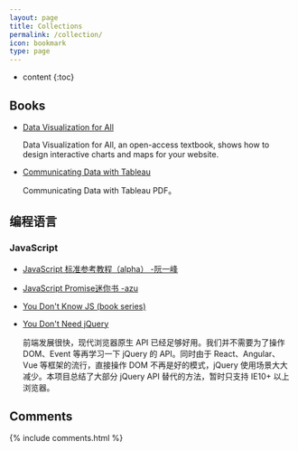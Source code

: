 ```yaml
---
layout: page
title: Collections
permalink: /collection/
icon: bookmark
type: page
---
```


* content
{:toc}

## Books

* [Data Visualization for All](https://www.datavizforall.org/)

    Data Visualization for All, an open-access textbook, shows how to design interactive charts and maps for your website.

* [Communicating Data with Tableau](https://tanthiamhuat.files.wordpress.com/2015/07/communicating-data-with-tableau.pdf)

    Communicating Data with Tableau PDF。



## 编程语言

### JavaScript

* [JavaScript 标准参考教程（alpha） -阮一峰](http://javascript.ruanyifeng.com/)

* [JavaScript Promise迷你书 -azu](http://liubin.org/promises-book/)

* [You Don't Know JS (book series)](https://github.com/getify/You-Dont-Know-JS)

* [You Don't Need jQuery](https://github.com/oneuijs/You-Dont-Need-jQuery/blob/master/README.zh-CN.md)

    前端发展很快，现代浏览器原生 API 已经足够好用。我们并不需要为了操作 DOM、Event 等再学习一下 jQuery 的 API。同时由于 React、Angular、Vue 等框架的流行，直接操作 DOM 不再是好的模式，jQuery 使用场景大大减少。本项目总结了大部分 jQuery API 替代的方法，暂时只支持 IE10+ 以上浏览器。


## Comments

{% include comments.html %}
